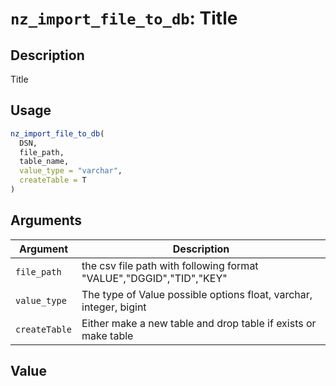 # `nz_import_file_to_db`: Title

## Description


 Title


## Usage

```r
nz_import_file_to_db(
  DSN,
  file_path,
  table_name,
  value_type = "varchar",
  createTable = T
)
```


## Arguments

Argument      |Description
------------- |----------------
```file_path```     |     the csv file path with following format "VALUE","DGGID","TID","KEY"
```value_type```     |     The type of Value possible options float, varchar, integer, bigint
```createTable```     |     Either make a new table and drop table if exists or make table

## Value


 


